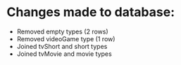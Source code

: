 # Changes made to database:

- Removed empty types (2 rows)
- Removed videoGame type (1 row)
- Joined tvShort and short types
- Joined tvMovie and movie types